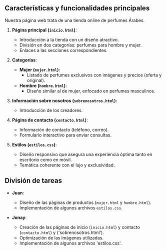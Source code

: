 ##  Características y funcionalidades principales
Nuestra página web trata de una tienda online de perfumes Árabes.

1. **Página principal (`inicio.html`)**:
   - Introducción a la tienda con un diseño atractivo.
   - División en dos categorías: perfumes para hombre y mujer.
   - Enlaces a las secciones correspondientes.

2. **Categorías**:
   - **Mujer (`mujer.html`)**:
     - Listado de perfumes exclusivos con imágenes y precios (oferta y original).
   - **Hombre (`hombre.html`)**:
     - Diseño similar al de mujer, enfocado en perfumes masculinos.

3. **Información sobre nosotros (`sobrenosotros.html`)**:
   - Introducción de los creadores.

4. **Página de contacto (`contacto.html`)**:
   - Información de contacto (teléfono, correo).
   - Formulario interactivo para enviar consultas.

5. **Estilos (`estilos.css`)**:
   - Diseño responsivo que asegura una experiencia óptima tanto en escritorio como en móvil.
   - Temática coherente con el lujo y exclusividad.

##  División de tareas

- **Juan**:
  - Diseño de las páginas de productos (`mujer.html` y `hombre.html`).
  - Implementación de algunos archivos `estilos.css`.

- **Jonay**:
  - Creación de las páginas de inicio (`inicio.html`) y contacto (`contacto.html`) y ('sobrenosotros.html').
  - Optimización de las imágenes utilizadas.
  - Implementación de algunos archivos 'estilos.css'.
